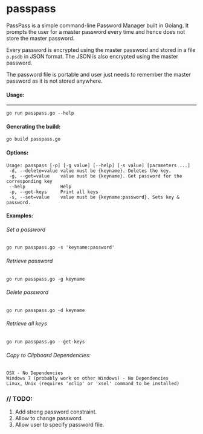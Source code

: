 # passpass
PassPass is a simple command-line Password Manager built in Golang. It prompts the user for a master password every time and hence does not store the master password.

Every password is encrypted using the master password and stored in a file `p.psdb` in JSON format. The JSON is also encrypted using the master password.

The password file is portable and user just needs to remember the master password as it is not stored anywhere.


#### Usage:
------
	go run passpass.go --help

#### Generating the build:
	go build passpass.go

#### Options:
	Usage: passpass [-p] [-g value] [--help] [-s value] [parameters ...]
	 -d, --delete=value value must be {keyname}. Deletes the key.
	 -g, --get=value    value must be {keyname}. Get password for the corresponding key
	 --help             Help
	 -p, --get-keys     Print all keys
	 -s, --set=value    value must be {keyname:password}. Sets key & password.

#### Examples:
###### Set a password

	go run passpass.go -s 'keyname:password'

###### Retrieve password

	go run passpass.go -g keyname

###### Delete password

	go run passpass.go -d keyname

###### Retrieve all keys

	go run passpass.go --get-keys

###### Copy to Clipboard Dependencies:
	OSX - No Dependencies
	Windows 7 (probably work on other Windows) - No Dependencies
	Linux, Unix (requires 'xclip' or 'xsel' command to be installed)

### // TODO:
1. Add strong password constraint.
2. Allow to change password.
3. Allow user to specify password file.
